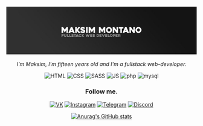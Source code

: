 <div style="text-align: center">

[![Header](https://github.com/maksim-montano/maksim-montano/blob/main/assets/test.jpg)](https://www.instagram.com/kobozev._maksim/)

<i>I'm Maksim, I'm fifteen years old and I'm a fullstack web-developer.</i>

![HTML](https://img.shields.io/badge/-html-121212?style=for-the-badge&logo=HTML5)
![CSS](https://img.shields.io/badge/-css-121212?style=for-the-badge&logo=css3)
![SASS](https://img.shields.io/badge/-SASS-121212?style=for-the-badge&logo=sass)
![JS](https://img.shields.io/badge/-javascript-121212?style=for-the-badge&logo=javascript)
![php](https://img.shields.io/badge/-php-121212?style=for-the-badge&logo=php)
![mysql](https://img.shields.io/badge/-sql-121212?style=for-the-badge&logo=mysql)

<!-- ![VK](https://img.shields.io/badge/VKONTAKTE-597da3?style=for-the-badge&logo=vk)
![instagram](https://img.shields.io/badge/Instagram-833AB4?style=for-the-badge&logo=instagram&logoColor=white) -->

### <b>Follow me.</b>

[![VK](https://img.shields.io/badge/-VK-121212?style=for-the-badge&logo=vk)](https://vk.com/shewonderful)
[![Instagram](https://img.shields.io/badge/-Instagram-121212?style=for-the-badge&logo=Instagram)](https://www.instagram.com/kobozev._maksim/)
[![Telegram](https://img.shields.io/badge/-Telegram-121212?style=for-the-badge&logo=telegram)](https://t.me/nontano_dev)
[![Discord](https://img.shields.io/badge/-Discord-121212?style=for-the-badge&logo=discord)](https://discord.gg/gGtDwUpa)


[![Anurag's GitHub stats](https://github-readme-stats.vercel.app/api?username=maksim-montano&count_private=true&show_icons=true&theme=tokyonight)](https://github.com/anuraghazra/github-readme-stats)

</div>